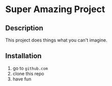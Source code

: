 # Super Amazing Project
## Description
This project does things what you can't imagine.
## Installation
1. go to `github.com`
2. clone this repo
3. have fun
